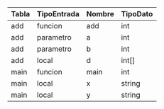 | Tabla | TipoEntrada | Nombre | TipoDato |
| ----- | ----------- | ------ | -------- |
| add   | funcion     | add    | int      |
| add   | parametro   | a      | int      |
| add   | parametro   | b      | int      |
| add   | local       | d      | int[]    |
| main  | funcion     | main   | int      |
| main  | local       | x      | string   |
| main  | local       | y      | string   |
